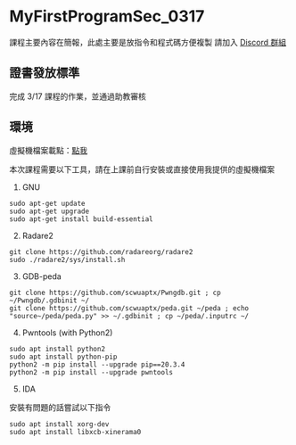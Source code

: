 # MyFirstProgramSec_0317

課程主要內容在簡報，此處主要是放指令和程式碼方便複製
請加入 [Discord 群組](https://discord.gg/hQYXb7RYV4) 

## 證書發放標準
完成 3/17 課程的作業，並通過助教審核

## 環境
虛擬機檔案載點：[點我](https://1drv.ms/f/s!AiGk-SANRb91iB_7utC_rNRQyIN4?e=wWR2Hi)

本次課程需要以下工具，請在上課前自行安裝或直接使用我提供的虛擬機檔案

1. GNU
```
sudo apt-get update
sudo apt-get upgrade
sudo apt-get install build-essential
```
2. Radare2
```
git clone https://github.com/radareorg/radare2
sudo ./radare2/sys/install.sh
```
3. GDB-peda
```
git clone https://github.com/scwuaptx/Pwngdb.git ; cp ~/Pwngdb/.gdbinit ~/
git clone https://github.com/scwuaptx/peda.git ~/peda ; echo "source~/peda/peda.py" >> ~/.gdbinit ; cp ~/peda/.inputrc ~/
```
4. Pwntools (with Python2)
```
sudo apt install python2
sudo apt install python-pip
python2 -m pip install --upgrade pip==20.3.4
python2 -m pip install --upgrade pwntools
```
5. IDA  

安裝有問題的話嘗試以下指令
```
sudo apt install xorg-dev
sudo apt install libxcb-xinerama0
```
